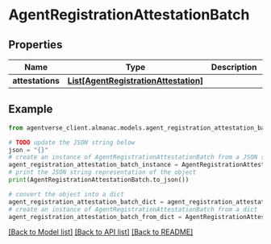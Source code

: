 # AgentRegistrationAttestationBatch


## Properties

Name | Type | Description | Notes
------------ | ------------- | ------------- | -------------
**attestations** | [**List[AgentRegistrationAttestation]**](AgentRegistrationAttestation.md) |  | 

## Example

```python
from agentverse_client.almanac.models.agent_registration_attestation_batch import AgentRegistrationAttestationBatch

# TODO update the JSON string below
json = "{}"
# create an instance of AgentRegistrationAttestationBatch from a JSON string
agent_registration_attestation_batch_instance = AgentRegistrationAttestationBatch.from_json(json)
# print the JSON string representation of the object
print(AgentRegistrationAttestationBatch.to_json())

# convert the object into a dict
agent_registration_attestation_batch_dict = agent_registration_attestation_batch_instance.to_dict()
# create an instance of AgentRegistrationAttestationBatch from a dict
agent_registration_attestation_batch_from_dict = AgentRegistrationAttestationBatch.from_dict(agent_registration_attestation_batch_dict)
```
[[Back to Model list]](../README.md#documentation-for-models) [[Back to API list]](../README.md#documentation-for-api-endpoints) [[Back to README]](../README.md)


